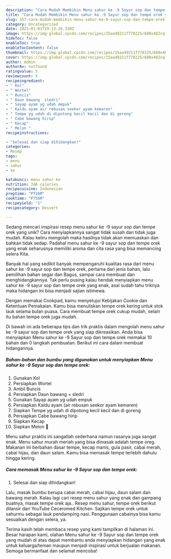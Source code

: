 ```yaml
---
description: "Cara Mudah Membikin Menu sahur ke -9 Sayur sop dan tempe orek yang Bisa Manjain Lidah"
title: "Cara Mudah Membikin Menu sahur ke -9 Sayur sop dan tempe orek yang Bisa Manjain Lidah"
slug: 357-cara-mudah-membikin-menu-sahur-ke-9-sayur-sop-dan-tempe-orek-yang-bisa-manjain-lidah
category: Uncategorized
date: 2023-01-01T19:13:26.330Z
image: https://img-global.cpcdn.com/recipes/15aa49211f778225/680x482cq70/menu-sahur-ke-9-sayur-sop-dan-tempe-orek-foto-resep-utama.jpg
hideToc: false
enableToc: true
enableTocContent: false
thumbnail: https://img-global.cpcdn.com/recipes/15aa49211f778225/680x482cq70/menu-sahur-ke-9-sayur-sop-dan-tempe-orek-foto-resep-utama.jpg
cover: https://img-global.cpcdn.com/recipes/15aa49211f778225/680x482cq70/menu-sahur-ke-9-sayur-sop-dan-tempe-orek-foto-resep-utama.jpg
author: Admin
authorAv: notfound
ratingvalue: 5
reviewcount: 5
recipeingredient:
- " Kol"
- " Wortel"
- " Buncis"
- " Daun bawang  sledri"
- " Sayap ayam yg udah empuk"
- " Kaldu ayam air rebusan seekor ayam kemaren"
- " Tempe yg udah di dipotong kecil kecil dan di goreng"
- " Cabe bawang hirip"
- " Kecap"
- " Melon "
recipeinstructions:

- "Selesai dan siap dihidangkan!"
categories:
- Resep
tags:
- menu
- sahur
- ke

katakunci: menu sahur ke 
nutrition: 246 calories
recipecuisine: Indonesian
preptime: "PT16M"
cooktime: "PT56M"
recipeyield: "1"
recipecategory: Dessert

---
```





Sedang mencari inspirasi resep menu sahur ke -9 sayur sop dan tempe orek yang unik? Cara menyiapkannya sangat tidak susah dan tidak juga mudah. Kalau keliru mengolah maka hasilnya tidak akan memuaskan dan bahkan tidak sedap. Padahal menu sahur ke -9 sayur sop dan tempe orek yang enak seharusnya memiliki aroma dan cita rasa yang bisa memancing selera Kita.





Banyak hal yang sedikit banyak mempengaruhi kualitas rasa dari menu sahur ke -9 sayur sop dan tempe orek, pertama dari jenis bahan, lalu pemilihan bahan segar dan Bagus, sampai cara membuat dan menghidangkannya. Tak perlu pusing kalau hendak menyiapkan menu sahur ke -9 sayur sop dan tempe orek yang enak,      asal sudah tahu triknya maka hidangan ini bisa menjadi sajian istimewa.














Dengan memakai Cookpad, kamu menyetujui Kebijakan Cookie dan Ketentuan Pemakaian. Kamu bisa menuliskan tempe orek kering untuk stok lauk selama bulan puasa. Cara membuat tempe orek cukup mudah, selain itu bahan tempe orek juga mudah.






Di bawah ini ada beberapa tips dan trik praktis dalam mengolah menu sahur ke -9 sayur sop dan tempe orek yang siap dikreasikan. Anda bisa menyiapkan Menu sahur ke -9 Sayur sop dan tempe orek memakai 10 bahan dan 0 langkah pembuatan. Berikut ini cara dalam membuat hidangannya.

<!--inarticleads1-->

##### Bahan-bahan dan bumbu yang digunakan untuk menyiapkan Menu sahur ke -9 Sayur sop dan tempe orek:

1. Gunakan  Kol
1. Persiapkan  Wortel
1. Ambil  Buncis
1. Persiapkan  Daun bawang + sledri
1. Gunakan  Sayap ayam yg udah empuk
1. Persiapkan  Kaldu ayam (air rebusan seekor ayam kemaren)
1. Siapkan  Tempe yg udah di dipotong kecil kecil dan di goreng
1. Persiapkan  Cabe bawang hirip
1. Siapkan  Kecap
1. Siapkan  Melon 🍈


Menu sahur praktis ini sangatlah sederhana namun rasanya juga sangat enak. Menu sahur murah meriah yang bisa dimasak adalah tempe oreg. Makanan ini berbahan dasar tempe, kecap manis, gula pasir, cabai merah, cabai hijau, dan daun salam. Kamu bisa memasak tempe terlebih dahulu hingga kering. 

<!--inarticleads2-->

##### Cara memasak Menu sahur ke -9 Sayur sop dan tempe orek:


1. Selesai dan siap dihidangkan!

Lalu, masak bumbu berupa cabai merah, cabai hijau, daun salam dan bawang merah. Kalau lagi cari resep menu sahur yang enak dan gampang buatnya, masak tempe orek aja.. Resep menu sahur, tempe orek berikut dilansir dari YouTube Ceceromed Kitchen. Sajikan tempe orek untuk sahurmu sebagai lauk pendamping nasi. Penggunaan cabainya bisa kamu sesuaikan dengan selera, ya. 

Terima kasih telah membaca resep yang kami tampilkan di halaman ini. Besar harapan kami, olahan Menu sahur ke -9 Sayur sop dan tempe orek yang mudah di atas dapat membantu anda menyiapkan hidangan yang enak untuk keluarga/teman maupun menjadi inspirasi untuk berjualan makanan. Semoga bermanfaat dan selamat mencoba!
